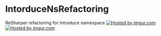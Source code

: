 IntorduceNsRefactoring
======================

ReSharper refactoring for introduce namespace
<a href="http://imgur.com/iLvO4K1"><img src="http://i.imgur.com/iLvO4K1.png" title="Hosted by imgur.com"/></a>
<a href="http://imgur.com/adJjwSf"><img src="http://i.imgur.com/adJjwSf.png" title="Hosted by imgur.com"/></a>
